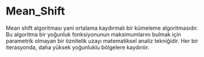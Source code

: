 # Mean_Shift
Mean shift algoritması yani ortalama kaydırmalı bir kümeleme algoritmasıdır. Bu algoritma bir yoğunluk fonksiyonunun maksimumlarını bulmak için parametrik olmayan bir öznitelik uzayı matematiksel analiz tekniğidir. Her bir iterasyonda, daha yüksek yoğunluklu bölgelere kaydırılır.
